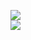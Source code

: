 [![](https://img.shields.io/badge/Made%20With-Github%20Spray-lightgrey.svg?style=for-the-badge&logo=github)](https://github.com/Annihil/github-spray#6695)  
[![](https://i.imgur.com/2DrTn0Z.gif)](https://github.com/Annihil/github-spray)